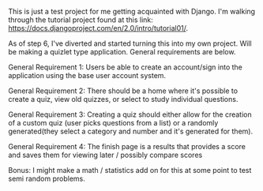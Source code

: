 This is just a test project for me getting acquainted with Django. I'm walking through the 
tutorial project found at this link: https://docs.djangoproject.com/en/2.0/intro/tutorial01/.

As of step 6, I've diverted and started turning this into my own project. Will be making a quizlet
type application. General requirements are below.

General Requirement 1: Users be able to create an account/sign into the application using the base user account system.

General Requirement 2: There should be a home where it's possible to create a quiz, view old quizzes, or select to study individual
questions.

General Requirement 3: Creating a quiz should either allow for the creation of a custom quiz (user picks questions from 
a list) or a randomly generated(they select a category and number and it's generated for them).

General Requirement 4: The finish page is a results that provides a score and saves them for viewing later / possibly compare
scores



Bonus: I might make a math / statistics add on for this at some point to test semi random problems.
